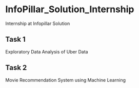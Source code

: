 # InfoPillar_Solution_Internship
Internship at Infopillar Solution
## Task 1 
Exploratory Data Analysis of Uber Data

## Task 2
Movie Recommendation System using Machine Learning
